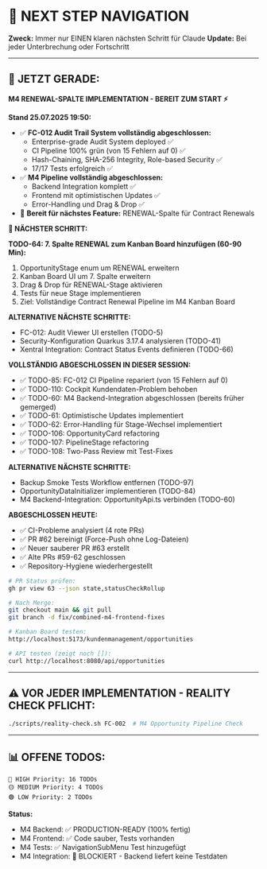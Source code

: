 # 🧭 NEXT STEP NAVIGATION

**Zweck:** Immer nur EINEN klaren nächsten Schritt für Claude
**Update:** Bei jeder Unterbrechung oder Fortschritt

---

## 🎯 JETZT GERADE:

**M4 RENEWAL-SPALTE IMPLEMENTATION - BEREIT ZUM START ⚡**

**Stand 25.07.2025 19:50:**
- ✅ **FC-012 Audit Trail System vollständig abgeschlossen:**
  - Enterprise-grade Audit System deployed ✅
  - CI Pipeline 100% grün (von 15 Fehlern auf 0) ✅
  - Hash-Chaining, SHA-256 Integrity, Role-based Security ✅
  - 17/17 Tests erfolgreich ✅
- ✅ **M4 Pipeline vollständig abgeschlossen:**
  - Backend Integration komplett ✅
  - Frontend mit optimistischen Updates ✅
  - Error-Handling und Drag & Drop ✅
- 🚀 **Bereit für nächstes Feature:** RENEWAL-Spalte für Contract Renewals

**🚀 NÄCHSTER SCHRITT:**

**TODO-64: 7. Spalte RENEWAL zum Kanban Board hinzufügen (60-90 Min):**
1. OpportunityStage enum um RENEWAL erweitern
2. Kanban Board UI um 7. Spalte erweitern
3. Drag & Drop für RENEWAL-Stage aktivieren
4. Tests für neue Stage implementieren
5. Ziel: Vollständige Contract Renewal Pipeline im M4 Kanban Board

**ALTERNATIVE NÄCHSTE SCHRITTE:**
- FC-012: Audit Viewer UI erstellen (TODO-5)
- Security-Konfiguration Quarkus 3.17.4 analysieren (TODO-41)
- Xentral Integration: Contract Status Events definieren (TODO-66)

**VOLLSTÄNDIG ABGESCHLOSSEN IN DIESER SESSION:**
- ✅ TODO-85: FC-012 CI Pipeline repariert (von 15 Fehlern auf 0)
- ✅ TODO-110: Cockpit Kundendaten-Problem behoben
- ✅ TODO-60: M4 Backend-Integration abgeschlossen (bereits früher gemerged)
- ✅ TODO-61: Optimistische Updates implementiert
- ✅ TODO-62: Error-Handling für Stage-Wechsel implementiert
- ✅ TODO-106: OpportunityCard refactoring  
- ✅ TODO-107: PipelineStage refactoring
- ✅ TODO-108: Two-Pass Review mit Test-Fixes

**ALTERNATIVE NÄCHSTE SCHRITTE:**
- Backup Smoke Tests Workflow entfernen (TODO-97)
- OpportunityDataInitializer implementieren (TODO-84)
- M4 Backend-Integration: OpportunityApi.ts verbinden (TODO-60)

**ABGESCHLOSSEN HEUTE:**
- ✅ CI-Probleme analysiert (4 rote PRs)
- ✅ PR #62 bereinigt (Force-Push ohne Log-Dateien)
- ✅ Neuer sauberer PR #63 erstellt
- ✅ Alte PRs #59-62 geschlossen
- ✅ Repository-Hygiene wiederhergestellt

```bash
# PR Status prüfen:
gh pr view 63 --json state,statusCheckRollup

# Nach Merge:
git checkout main && git pull
git branch -d fix/combined-m4-frontend-fixes

# Kanban Board testen:
http://localhost:5173/kundenmanagement/opportunities

# API testen (zeigt noch []):
curl http://localhost:8080/api/opportunities
```

---

## ⚠️ VOR JEDER IMPLEMENTATION - REALITY CHECK PFLICHT:
```bash
./scripts/reality-check.sh FC-002  # M4 Opportunity Pipeline Check
```

---

## 📊 OFFENE TODOS:
```
🔴 HIGH Priority: 16 TODOs
🟡 MEDIUM Priority: 4 TODOs  
🟢 LOW Priority: 2 TODOs
```

**Status:**
- M4 Backend: ✅ PRODUCTION-READY (100% fertig)
- M4 Frontend: ✅ Code sauber, Tests vorhanden
- M4 Tests: ✅ NavigationSubMenu Test hinzugefügt
- M4 Integration: 🔴 BLOCKIERT - Backend liefert keine Testdaten